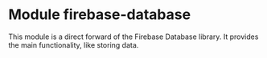 # Module firebase-database
This module is a direct forward of the Firebase Database library. It provides the main functionality, like storing data.
